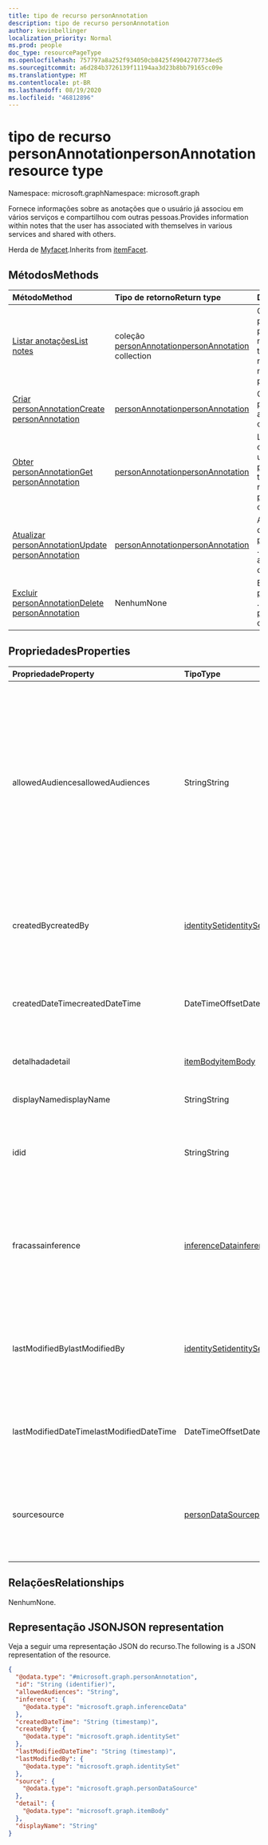 ```yaml
---
title: tipo de recurso personAnnotation
description: tipo de recurso personAnnotation
author: kevinbellinger
localization_priority: Normal
ms.prod: people
doc_type: resourcePageType
ms.openlocfilehash: 757797a8a252f934050cb8425f49042707734ed5
ms.sourcegitcommit: a6d284b3726139f11194aa3d23b8bb79165cc09e
ms.translationtype: MT
ms.contentlocale: pt-BR
ms.lasthandoff: 08/19/2020
ms.locfileid: "46812896"
---
```

# <a name="personannotation-resource-type"></a><span data-ttu-id="8815f-103">tipo de recurso personAnnotation</span><span class="sxs-lookup"><span data-stu-id="8815f-103">personAnnotation resource type</span></span>

<span data-ttu-id="8815f-104">Namespace: microsoft.graph</span><span class="sxs-lookup"><span data-stu-id="8815f-104">Namespace: microsoft.graph</span></span>

<span data-ttu-id="8815f-105">Fornece informações sobre as anotações que o usuário já associou em vários serviços e compartilhou com outras pessoas.</span><span class="sxs-lookup"><span data-stu-id="8815f-105">Provides information within notes that the user has associated with themselves in various services and shared with others.</span></span>

<span data-ttu-id="8815f-106">Herda de [Myfacet](../resources/itemfacet.md).</span><span class="sxs-lookup"><span data-stu-id="8815f-106">Inherits from [itemFacet](../resources/itemfacet.md).</span></span>

## <a name="methods"></a><span data-ttu-id="8815f-107">Métodos</span><span class="sxs-lookup"><span data-stu-id="8815f-107">Methods</span></span>
|<span data-ttu-id="8815f-108">Método</span><span class="sxs-lookup"><span data-stu-id="8815f-108">Method</span></span>|<span data-ttu-id="8815f-109">Tipo de retorno</span><span class="sxs-lookup"><span data-stu-id="8815f-109">Return type</span></span>|<span data-ttu-id="8815f-110">Descrição</span><span class="sxs-lookup"><span data-stu-id="8815f-110">Description</span></span>|
|:---|:---|:---|
|[<span data-ttu-id="8815f-111">Listar anotações</span><span class="sxs-lookup"><span data-stu-id="8815f-111">List notes</span></span>](../api/profile-list-notes.md)|<span data-ttu-id="8815f-112">coleção [personAnnotation](../resources/personannotation.md)</span><span class="sxs-lookup"><span data-stu-id="8815f-112">[personAnnotation](../resources/personannotation.md) collection</span></span>|<span data-ttu-id="8815f-113">Obtenha os recursos personAnnotation da propriedade de navegação Notes.</span><span class="sxs-lookup"><span data-stu-id="8815f-113">Get the personAnnotation resources from the notes navigation property.</span></span>|
|[<span data-ttu-id="8815f-114">Criar personAnnotation</span><span class="sxs-lookup"><span data-stu-id="8815f-114">Create personAnnotation</span></span>](../api/profile-post-notes.md)|[<span data-ttu-id="8815f-115">personAnnotation</span><span class="sxs-lookup"><span data-stu-id="8815f-115">personAnnotation</span></span>](../resources/personannotation.md)|<span data-ttu-id="8815f-116">Criar um novo objeto personAnnotation.</span><span class="sxs-lookup"><span data-stu-id="8815f-116">Create a new personAnnotation object.</span></span>|
|[<span data-ttu-id="8815f-117">Obter personAnnotation</span><span class="sxs-lookup"><span data-stu-id="8815f-117">Get personAnnotation</span></span>](../api/personannotation-get.md)|[<span data-ttu-id="8815f-118">personAnnotation</span><span class="sxs-lookup"><span data-stu-id="8815f-118">personAnnotation</span></span>](../resources/personannotation.md)|<span data-ttu-id="8815f-119">Leia as propriedades e os relacionamentos de um objeto [personAnnotation](../resources/personannotation.md) .</span><span class="sxs-lookup"><span data-stu-id="8815f-119">Read the properties and relationships of a [personAnnotation](../resources/personannotation.md) object.</span></span>|
|[<span data-ttu-id="8815f-120">Atualizar personAnnotation</span><span class="sxs-lookup"><span data-stu-id="8815f-120">Update personAnnotation</span></span>](../api/personannotation-update.md)|[<span data-ttu-id="8815f-121">personAnnotation</span><span class="sxs-lookup"><span data-stu-id="8815f-121">personAnnotation</span></span>](../resources/personannotation.md)|<span data-ttu-id="8815f-122">Atualiza as propriedades de um objeto [personAnnotation](../resources/personannotation.md) .</span><span class="sxs-lookup"><span data-stu-id="8815f-122">Update the properties of a [personAnnotation](../resources/personannotation.md) object.</span></span>|
|[<span data-ttu-id="8815f-123">Excluir personAnnotation</span><span class="sxs-lookup"><span data-stu-id="8815f-123">Delete personAnnotation</span></span>](../api/personannotation-delete.md)|<span data-ttu-id="8815f-124">Nenhum</span><span class="sxs-lookup"><span data-stu-id="8815f-124">None</span></span>|<span data-ttu-id="8815f-125">Exclui um objeto [personAnnotation](../resources/personannotation.md) .</span><span class="sxs-lookup"><span data-stu-id="8815f-125">Deletes a [personAnnotation](../resources/personannotation.md) object.</span></span>|

## <a name="properties"></a><span data-ttu-id="8815f-126">Propriedades</span><span class="sxs-lookup"><span data-stu-id="8815f-126">Properties</span></span>
|<span data-ttu-id="8815f-127">Propriedade</span><span class="sxs-lookup"><span data-stu-id="8815f-127">Property</span></span>|<span data-ttu-id="8815f-128">Tipo</span><span class="sxs-lookup"><span data-stu-id="8815f-128">Type</span></span>|<span data-ttu-id="8815f-129">Descrição</span><span class="sxs-lookup"><span data-stu-id="8815f-129">Description</span></span>|
|:---|:---|:---|
|<span data-ttu-id="8815f-130">allowedAudiences</span><span class="sxs-lookup"><span data-stu-id="8815f-130">allowedAudiences</span></span>|<span data-ttu-id="8815f-131">String</span><span class="sxs-lookup"><span data-stu-id="8815f-131">String</span></span>|<span data-ttu-id="8815f-132">As audiências que podem ver os valores contidos na entidade.</span><span class="sxs-lookup"><span data-stu-id="8815f-132">The audiences that are able to see the values contained within the entity.</span></span> <span data-ttu-id="8815f-133">Herdado de [MyFace](../resources/itemfacet.md).</span><span class="sxs-lookup"><span data-stu-id="8815f-133">Inherited from [itemFacet](../resources/itemfacet.md).</span></span> <span data-ttu-id="8815f-134">Os valores possíveis são: `me`, `family`, `contacts`, `groupMembers`, `organization`, `federatedOrganizations`, `everyone`, `unknownFutureValue`.</span><span class="sxs-lookup"><span data-stu-id="8815f-134">Possible values are: `me`, `family`, `contacts`, `groupMembers`, `organization`, `federatedOrganizations`, `everyone`, `unknownFutureValue`.</span></span>|
|<span data-ttu-id="8815f-135">createdBy</span><span class="sxs-lookup"><span data-stu-id="8815f-135">createdBy</span></span>|[<span data-ttu-id="8815f-136">identitySet</span><span class="sxs-lookup"><span data-stu-id="8815f-136">identitySet</span></span>](../resources/identityset.md)|<span data-ttu-id="8815f-137">Fornece o identificador do usuário e/ou aplicativo que criou a entidade.</span><span class="sxs-lookup"><span data-stu-id="8815f-137">Provides the identifier of the user and/or application that created the entity.</span></span> <span data-ttu-id="8815f-138">Herdado de [MyFace](../resources/itemfacet.md).</span><span class="sxs-lookup"><span data-stu-id="8815f-138">Inherited from [itemFacet](../resources/itemfacet.md).</span></span>|
|<span data-ttu-id="8815f-139">createdDateTime</span><span class="sxs-lookup"><span data-stu-id="8815f-139">createdDateTime</span></span>|<span data-ttu-id="8815f-140">DateTimeOffset</span><span class="sxs-lookup"><span data-stu-id="8815f-140">DateTimeOffset</span></span>|<span data-ttu-id="8815f-141">Fornece o dateTimeOffset para quando a entidade foi criada.</span><span class="sxs-lookup"><span data-stu-id="8815f-141">Provides the dateTimeOffset for when the entity was created.</span></span> <span data-ttu-id="8815f-142">Herdado de [MyFace](../resources/itemfacet.md).</span><span class="sxs-lookup"><span data-stu-id="8815f-142">Inherited from [itemFacet](../resources/itemfacet.md).</span></span>|
|<span data-ttu-id="8815f-143">detalhada</span><span class="sxs-lookup"><span data-stu-id="8815f-143">detail</span></span>|[<span data-ttu-id="8815f-144">itemBody</span><span class="sxs-lookup"><span data-stu-id="8815f-144">itemBody</span></span>](../resources/itembody.md)|<span data-ttu-id="8815f-145">Contém os detalhes da anotação propriamente dita.</span><span class="sxs-lookup"><span data-stu-id="8815f-145">Contains the detail of the note itself.</span></span>|
|<span data-ttu-id="8815f-146">displayName</span><span class="sxs-lookup"><span data-stu-id="8815f-146">displayName</span></span>|<span data-ttu-id="8815f-147">String</span><span class="sxs-lookup"><span data-stu-id="8815f-147">String</span></span>|<span data-ttu-id="8815f-148">Contém um nome amigável para a anotação.</span><span class="sxs-lookup"><span data-stu-id="8815f-148">Contains a friendly name for the note.</span></span>|
|<span data-ttu-id="8815f-149">id</span><span class="sxs-lookup"><span data-stu-id="8815f-149">id</span></span>|<span data-ttu-id="8815f-150">String</span><span class="sxs-lookup"><span data-stu-id="8815f-150">String</span></span>|<span data-ttu-id="8815f-151">Identificador usado para o endereçamento individual da entidade.</span><span class="sxs-lookup"><span data-stu-id="8815f-151">Identifier used for individually addressing the entity.</span></span> <span data-ttu-id="8815f-152">Herdado da [entidade](../resources/entity.md)</span><span class="sxs-lookup"><span data-stu-id="8815f-152">Inherited from [entity](../resources/entity.md)</span></span>|
|<span data-ttu-id="8815f-153">fracassa</span><span class="sxs-lookup"><span data-stu-id="8815f-153">inference</span></span>|[<span data-ttu-id="8815f-154">inferenceData</span><span class="sxs-lookup"><span data-stu-id="8815f-154">inferenceData</span></span>](../resources/inferencedata.md)|<span data-ttu-id="8815f-155">Contém detalhes de inferência se a entidade for inferida pelo aplicativo de criação ou modificação.</span><span class="sxs-lookup"><span data-stu-id="8815f-155">Contains inference detail if the entity is inferred by the creating or modifying application.</span></span> <span data-ttu-id="8815f-156">Herdado de [MyFace](../resources/itemfacet.md).</span><span class="sxs-lookup"><span data-stu-id="8815f-156">Inherited from [itemFacet](../resources/itemfacet.md).</span></span>|
|<span data-ttu-id="8815f-157">lastModifiedBy</span><span class="sxs-lookup"><span data-stu-id="8815f-157">lastModifiedBy</span></span>|[<span data-ttu-id="8815f-158">identitySet</span><span class="sxs-lookup"><span data-stu-id="8815f-158">identitySet</span></span>](../resources/identityset.md)|<span data-ttu-id="8815f-159">Fornece o identificador do usuário e/ou aplicativo que modificou a entidade pela última vez.</span><span class="sxs-lookup"><span data-stu-id="8815f-159">Provides the identifier of the user and/or application that last modified the entity.</span></span> <span data-ttu-id="8815f-160">Herdado de [MyFace](../resources/itemfacet.md).</span><span class="sxs-lookup"><span data-stu-id="8815f-160">Inherited from [itemFacet](../resources/itemfacet.md).</span></span>|
|<span data-ttu-id="8815f-161">lastModifiedDateTime</span><span class="sxs-lookup"><span data-stu-id="8815f-161">lastModifiedDateTime</span></span>|<span data-ttu-id="8815f-162">DateTimeOffset</span><span class="sxs-lookup"><span data-stu-id="8815f-162">DateTimeOffset</span></span>|<span data-ttu-id="8815f-163">Fornece o dateTimeOffset para quando a entidade foi criada.</span><span class="sxs-lookup"><span data-stu-id="8815f-163">Provides the dateTimeOffset for when the entity was created.</span></span> <span data-ttu-id="8815f-164">Herdado de [MyFace](../resources/itemfacet.md).</span><span class="sxs-lookup"><span data-stu-id="8815f-164">Inherited from [itemFacet](../resources/itemfacet.md).</span></span>|
|<span data-ttu-id="8815f-165">source</span><span class="sxs-lookup"><span data-stu-id="8815f-165">source</span></span>|[<span data-ttu-id="8815f-166">personDataSource</span><span class="sxs-lookup"><span data-stu-id="8815f-166">personDataSource</span></span>](../resources/persondatasource.md)|<span data-ttu-id="8815f-167">Onde os valores são originados se forem sincronizados a partir de outro serviço.</span><span class="sxs-lookup"><span data-stu-id="8815f-167">Where the values originated if synced from another service.</span></span> <span data-ttu-id="8815f-168">Herdado de [MyFace](../resources/itemfacet.md).</span><span class="sxs-lookup"><span data-stu-id="8815f-168">Inherited from [itemFacet](../resources/itemfacet.md).</span></span>|

## <a name="relationships"></a><span data-ttu-id="8815f-169">Relações</span><span class="sxs-lookup"><span data-stu-id="8815f-169">Relationships</span></span>
<span data-ttu-id="8815f-170">Nenhum</span><span class="sxs-lookup"><span data-stu-id="8815f-170">None.</span></span>

## <a name="json-representation"></a><span data-ttu-id="8815f-171">Representação JSON</span><span class="sxs-lookup"><span data-stu-id="8815f-171">JSON representation</span></span>
<span data-ttu-id="8815f-172">Veja a seguir uma representação JSON do recurso.</span><span class="sxs-lookup"><span data-stu-id="8815f-172">The following is a JSON representation of the resource.</span></span>
<!-- {
  "blockType": "resource",
  "keyProperty": "id",
  "@odata.type": "microsoft.graph.personAnnotation",
  "baseType": "microsoft.graph.itemFacet",
  "openType": false
}
-->
``` json
{
  "@odata.type": "#microsoft.graph.personAnnotation",
  "id": "String (identifier)",
  "allowedAudiences": "String",
  "inference": {
    "@odata.type": "microsoft.graph.inferenceData"
  },
  "createdDateTime": "String (timestamp)",
  "createdBy": {
    "@odata.type": "microsoft.graph.identitySet"
  },
  "lastModifiedDateTime": "String (timestamp)",
  "lastModifiedBy": {
    "@odata.type": "microsoft.graph.identitySet"
  },
  "source": {
    "@odata.type": "microsoft.graph.personDataSource"
  },
  "detail": {
    "@odata.type": "microsoft.graph.itemBody"
  },
  "displayName": "String"
}
```
